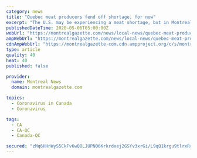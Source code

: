 ```yaml
---
category: news
title: "Quebec meat producers fend off shortage, for now"
excerpt: "The U.S. may be experiencing a meat shortage, but in Montreal, Roberto Lamarre is selling more meat than ever. “Double, easy,” said the co-owner of.D.G. Customers are coming in regularly, he explained,"
publishedDateTime: 2020-05-06T05:00:00Z
webUrl: "https://montrealgazette.com/news/local-news/quebec-meat-producers-fend-off-shortage-for-now/"
ampWebUrl: "https://montrealgazette.com/news/local-news/quebec-meat-producers-fend-off-shortage-for-now/wcm/67323b66-8439-48db-b3b7-061f9bcfea77/amp/"
cdnAmpWebUrl: "https://montrealgazette-com.cdn.ampproject.org/c/s/montrealgazette.com/news/local-news/quebec-meat-producers-fend-off-shortage-for-now/wcm/67323b66-8439-48db-b3b7-061f9bcfea77/amp/"
type: article
quality: 40
heat: 40
published: false

provider:
  name: Montreal News
  domain: montrealgazette.com

topics:
  - Coronavirus in Canada
  - Coronavirus

tags:
  - CA
  - CA-QC
  - Canada-QC

secured: "zMq6HHnWyS5CkFv6wQOLJUPN06Krkrdxej2GSYv3xrGi/L9qQ1krgu9tlrxRruDiSytJdJhA85KP1jNgRPzuBe2Ad+H5Ij6Dp1aESVTBf2oYqwBHUQBkfF2p355cdQCEMRosPhOwWgKlr38V4VbHV6mWMMjv80tEzV9ydAWo5VMkiecHXQFosXbZg1+OqrLwLDmCc6Uh2airqwVnWTf/V4WeDANqFwal71lqhd/Z0p19J/84UCmmdqvolIxY3OkiHmHct7W+4QE7Oimvnw0cx3IITUsstwVYZ0zW84/6tpYArw5bOfZ+e31X3GLanCF9iOHzSH4r3SRB+U8bW8W+mDFRX7BqfH84E4p8e6nAUj4/J7RstGz9dIV0CI7KDnWiM7/5iQas+Uwospjj7MIlHOMoYFcHaly8QnI08H2Jkr5X3HuIlGT3UiheyBEDFB0hR+IY8x27EU9PAX2SYXgz5uwKDTI2ANQ5fHXxV1xQQes=;gsBCtoSK3v16gL9soklJLA=="
---
```


